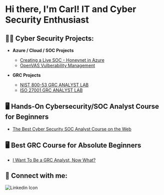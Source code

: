 <h1>Hi there, I'm Carl! IT and Cyber Security Enthusiast  </h1>

<h2>👨‍💻 Cyber Security Projects:</h2>

- <b>Azure / Cloud / SOC Projects</b>
  - [Creating a Live SOC - Honeynet in Azure](https://github.com/ctstephens/Azure-SOC-Honeynet)
  - [OpenVAS Vulberability Management](https://github.com/ctstephens/OpenVAS-Vulnerability-Management)

- <b>GRC Projects</b>
  - [NIST 800-53 GRC ANALYST LAB]()
  - [ISO 27001 GRC ANALYST LAB]()

<h2>🖥️ Hands-On Cybersecurity/SOC Analyst Course for Beginners</h2>

- [The Best Cyber Security SOC Analyst Course on the Web](https://www.youtube.com/watch?v=9Nx-v7pTBiM)

<h2>🖥️ Best GRC Course for Absolute Beginners</h2>

- [I Want To Be a GRC Analyst, Now What?](https://www.youtube.com/watch?v=WxmJ1df8-2U&list=PL4Q-ttyNIRAqsaKLH56vaC3167TKgE3xg&index=4)

<h2> 🤳 Connect with me:</h2>

![Linkedin Icon](https://github.com/ctstephens/ctstephens/assets/150542854/e1e96eb7-9795-4bd6-89f9-8a48f8b56989)

[linkedin]: https://www.linkedin.com/in/carltstephens/
